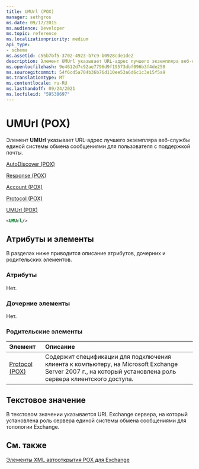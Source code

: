 ```yaml
---
title: UMUrl (POX)
manager: sethgros
ms.date: 09/17/2015
ms.audience: Developer
ms.topic: reference
ms.localizationpriority: medium
api_type:
- schema
ms.assetid: c55b7bf5-3702-4923-b7c9-b0928cde1de2
description: Элемент UMUrl указывает URL-адрес лучшего экземпляра веб-службы единой системы обмена сообщениями для пользователя с поддержкой почты.
ms.openlocfilehash: 9e4612d7c92ae7796d9f19573dbf096b3f4de250
ms.sourcegitcommit: 54f6cd5a704b36b76d110ee53a6d6c1c3e15f5a9
ms.translationtype: MT
ms.contentlocale: ru-RU
ms.lasthandoff: 09/24/2021
ms.locfileid: "59538697"
---
```

# <a name="umurl-pox"></a>UMUrl (POX)

Элемент **UMUrl** указывает URL-адрес лучшего экземпляра веб-службы единой системы обмена сообщениями для пользователя с поддержкой почты. 
  
[AutoDiscover (POX)](autodiscover-pox.md)
  
[Response (POX)](response-pox.md)
  
[Account (POX)](account-pox.md)
  
[Protocol (POX)](protocol-pox.md)
  
[UMUrl (POX)](umurl-pox.md)
  
```xml
<UMUrl/>
```

## <a name="attributes-and-elements"></a>Атрибуты и элементы

В разделах ниже приводится описание атрибутов, дочерних и родительских элементов.
  
### <a name="attributes"></a>Атрибуты

Нет.
  
### <a name="child-elements"></a>Дочерние элементы

Нет.
  
### <a name="parent-elements"></a>Родительские элементы

|**Элемент**|**Описание**|
|:-----|:-----|
|[Protocol (POX)](protocol-pox.md) <br/> |Содержит спецификации для подключения клиента к компьютеру, на Microsoft Exchange Server 2007 г., на который установлена роль сервера клиентского доступа.  <br/> |
   
## <a name="text-value"></a>Текстовое значение

В текстовом значении указывается URL Exchange сервера, на который установлена роль сервера единой системы обмена сообщениями для топологии Exchange.
  
## <a name="see-also"></a>См. также



[Элементы XML автооткрытия POX для Exchange](pox-autodiscover-xml-elements-for-exchange.md)

